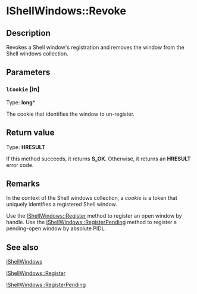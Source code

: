 # IShellWindows::Revoke

## Description

Revokes a Shell window's registration and removes the window from the Shell windows collection.

## Parameters

### `lCookie` [in]

Type: **long***

The cookie that identifies the window to un-register.

## Return value

Type: **HRESULT**

If this method succeeds, it returns **S_OK**. Otherwise, it returns an **HRESULT** error code.

## Remarks

In the context of the Shell windows collection, a *cookie* is a token that uniquely identifies a registered Shell window.

Use the [IShellWindows::Register](https://learn.microsoft.com/windows/desktop/api/exdisp/nf-exdisp-ishellwindows-register) method to register an open window by handle. Use the [IShellWindows::RegisterPending](https://learn.microsoft.com/windows/desktop/api/exdisp/nf-exdisp-ishellwindows-registerpending) method to register a pending-open window by absolute PIDL.

## See also

[IShellWindows](https://learn.microsoft.com/windows/desktop/api/exdisp/nn-exdisp-ishellwindows)

[IShellWindows::Register](https://learn.microsoft.com/windows/desktop/api/exdisp/nf-exdisp-ishellwindows-register)

[IShellWindows::RegisterPending](https://learn.microsoft.com/windows/desktop/api/exdisp/nf-exdisp-ishellwindows-registerpending)